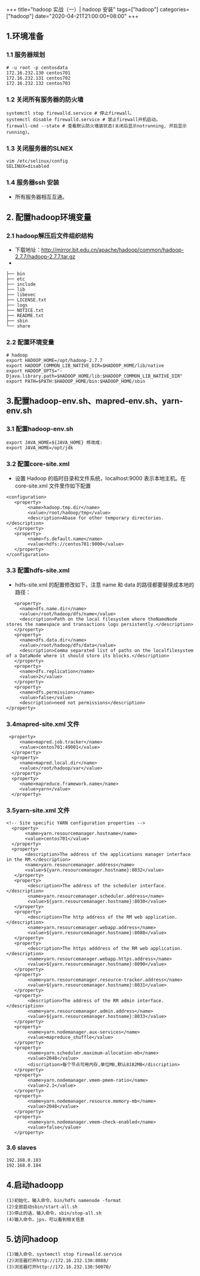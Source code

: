 +++
title="hadoop 实战（一）| hadoop 安装"
tags=["hadoop"]
categories=["hadoop"]
date="2020-04-21T21:00:00+08:00"
+++
## 1.环境准备
### 1.1 服务器规划
```
# -u root -p centosdata 
172.16.232.130 centos701
172.16.232.131 centos702
172.16.232.132 centos703

```
### 1.2 关闭所有服务器的防火墙
```
systemctl stop firewalld.service # 停止firewall。
systemctl disable firewalld.service # 禁止firewall开机启动。
firewall-cmd --state # 查看默认防火墙装状态(关闭后显示notrunning, 开启显示running)。
```
### 1.3 关闭服务器的SLNEX
```
vim /etc/selinux/config
SELINUX=disabled
```
### 1.4 服务器ssh 安装
- 所有服务器相互互通。 

## 2. 配置hadoop环境变量
### 2.1 hadoop解压后文件组织结构
- 下载地址：http://mirror.bit.edu.cn/apache/hadoop/common/hadoop-2.7.7/hadoop-2.7.7.tar.gz
- 
```
├── bin
├── etc
├── include
├── lib
├── libexec
├── LICENSE.txt
├── logs
├── NOTICE.txt
├── README.txt
├── sbin
└── share
```
### 2.2 配置环境变量
```
# hadoop
export HADOOP_HOME=/opt/hadoop-2.7.7
export HADOOP_COMMON_LIB_NATIVE_DIR=$HADOOP_HOME/lib/native
export HADOOP_OPTS="-Djava.library.path=$HADOOP_HOME/lib:$HADOOP_COMMON_LIB_NATIVE_DIR"
export PATH=$PATH:$HADOOP_HOME/bin:$HADOOP_HOME/sbin
```

## 3.配置hadoop-env.sh、mapred-env.sh、yarn-env.sh
### 3.1 配置hadoop-env.sh
```
export JAVA_HOME=${JAVA_HOME} 修改成:
export JAVA_HOME=/opt/jdk
```
### 3.2 配置core-site.xml
- 设置 Hadoop 的临时目录和文件系统，localhost:9000 表示本地主机。在 core-site.xml 文件里作如下配置
```
<configuration>
   <property>
        <name>hadoop.tmp.dir</name>
        <value>/root/hadoop/tmp</value>
        <description>Abase for other temporary directories.</description>
   </property>
   <property>
        <name>fs.default.name</name>
        <value>hdfs://centos701:9000</value>
   </property>
</configuration>
```
### 3.3 配置hdfs-site.xml
- hdfs-site.xml 的配置修改如下，注意 name 和 data 的路径都要替换成本地的路径：
```
   <property>
     <name>dfs.name.dir</name>
     <value>/root/hadoop/dfs/name</value>
     <description>Path on the local filesystem where theNameNode stores the namespace and transactions logs persistently.</description>
   </property>
   <property>
     <name>dfs.data.dir</name>
     <value>/root/hadoop/dfs/data</value>
     <description>Comma separated list of paths on the localfilesystem of a DataNode where it should store its blocks.</description>
   </property>
   <property>
     <name>dfs.replication</name>
     <value>2</value>
   </property>
   <property>
     <name>dfs.permissions</name>
     <value>false</value>
     <description>need not permissions</description>
</property>
```
### 3.4mapred-site.xml 文件
```
 <property>
     <name>mapred.job.tracker</name>
     <value>centos701:49001</value>
  </property>
  <property>
     <name>mapred.local.dir</name>
     <value>/root/hadoop/var</value>
  </property>
  <property>
     <name>mapreduce.framework.name</name>
     <value>yarn</value>
  </property>
```
### 3.5yarn-site.xml 文件
```
<!-- Site specific YARN configuration properties -->
  <property>
       <name>yarn.resourcemanager.hostname</name>
       <value>centos701</value>
  </property>
  <property>
       <description>The address of the applications manager interface in the RM.</description>
       <name>yarn.resourcemanager.address</name>
       <value>${yarn.resourcemanager.hostname}:8032</value>
   </property>
   <property>
        <description>The address of the scheduler interface.</description>
        <name>yarn.resourcemanager.scheduler.address</name>
        <value>${yarn.resourcemanager.hostname}:8030</value>
   </property>
   <property>
        <description>The http address of the RM web application.</description>
        <name>yarn.resourcemanager.webapp.address</name>
        <value>${yarn.resourcemanager.hostname}:8088</value>
   </property>
   <property>
        <description>The https adddress of the RM web application.</description>
        <name>yarn.resourcemanager.webapp.https.address</name>
        <value>${yarn.resourcemanager.hostname}:8090</value>
   </property>
   <property>
        <name>yarn.resourcemanager.resource-tracker.address</name>
        <value>${yarn.resourcemanager.hostname}:8031</value>
   </property>
   <property>
        <description>The address of the RM admin interface.</description>
        <name>yarn.resourcemanager.admin.address</name>
        <value>${yarn.resourcemanager.hostname}:8033</value>
   </property>
   <property>
        <name>yarn.nodemanager.aux-services</name>
        <value>mapreduce_shuffle</value>
   </property>
   <property>
        <name>yarn.scheduler.maximum-allocation-mb</name>
        <value>2048</value>
        <discription>每个节点可用内存,单位MB,默认8182MB</discription>
   </property>
   <property>
        <name>yarn.nodemanager.vmem-pmem-ratio</name>
      	<value>2.1</value>
   </property>
   <property>
        <name>yarn.nodemanager.resource.memory-mb</name>
        <value>2048</value>
   </property>
   <property>
        <name>yarn.nodemanager.vmem-check-enabled</name>
        <value>false</value>
   </property>
```

### 3.6 slaves
```
192.168.0.183
192.168.0.184
```
## 4.启动hadoopp
```
(1)初始化，输入命令，bin/hdfs namenode -format
(2)全部启动sbin/start-all.sh
(3)停止的话，输入命令，sbin/stop-all.sh
(4)输入命令，jps，可以看到相关信息
```

## 5.访问hadoop
```
(1)输入命令，systemctl stop firewalld.service
(2)浏览器打开http://172.16.232.130:8088/
(3)浏览器打开http://172.16.232.130:50070/
```